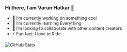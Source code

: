 ### Hi there, I am Varun Hatkar 👋

<!--
**Varun-2510/Varun-2510** is a ✨ _special_ ✨ repository because its `README.md` (this file) appears on your GitHub profile.

Here are some ideas to get you started:

-->

- 🔭 I’m currently working on something cool
- 🌱 I’m currently learning Everything
- 👯 I’m looking to collaborate with other content creators
- ⚡ Fun fact: I love to Ride

![GitHub Stats](https://github-readme-stats.vercel.app/api?username=Varun-2510&theme=radical)

